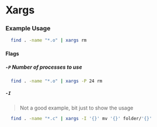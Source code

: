 # Xargs


### Example Usage

```sh
  find . -name "*.o" | xargs rm
```

#### Flags

##### `-P` Number of processes to use

```sh
  find . -name "*.o" | xargs -P 24 rm
```

##### `-I`

> Not a good example, bit just to show the usage
```sh
  find . -name "*.c" | xargs -I '{}' mv '{}' folder/'{}'
```
